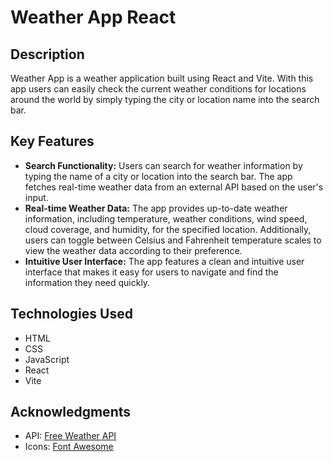 # Weather App React

## Description

Weather App is a weather application built using React and Vite. With this app users can easily check the current weather conditions for locations around the world by simply typing the city or location name into the search bar.

## Key Features

- **Search Functionality:** Users can search for weather information by typing the name of a city or location into the search bar. The app fetches real-time weather data from an external API based on the user's input.
- **Real-time Weather Data:** The app provides up-to-date weather information, including temperature, weather conditions, wind speed, cloud coverage, and humidity, for the specified location. Additionally, users can toggle between Celsius and Fahrenheit temperature scales to view the weather data according to their preference.
- **Intuitive User Interface:** The app features a clean and intuitive user interface that makes it easy for users to navigate and find the information they need quickly.

## Technologies Used

- HTML
- CSS
- JavaScript
- React
- Vite

## Acknowledgments

- API: [Free Weather API](https://www.weatherapi.com/)
- Icons: [Font Awesome](https://fontawesome.com/)
